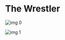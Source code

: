 # The Wrestler

![img 0](https://i.imgur.com/f1nHVfK.jpg)

![img 1](https://i.imgur.com/4nLwXWl.png)

